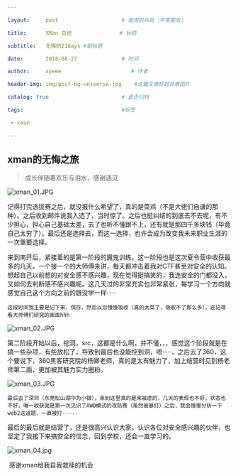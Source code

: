 ```yaml
---

layout:     post                    # 使用的布局（不需要改） 

title:      XMan 总结               # 标题  

subtitle:   无悔的21days #副标题 

date:       2018-08-27              # 时间 

author:     xyeee                      # 作者 

header-img: img/post-bg-universe.jpg    #这篇文章标题背景图片 

catalog: true                       # 是否归档 

tags:                               #标签     

 - xman 

---
```




## xman的无悔之旅

> 成长伴随着欢乐与泪水，感谢遇见

![xman_01.JPG](https://i.loli.net/2018/08/27/5b83ff3163a94.jpg)



​	记得打完选拔赛之后，就没报什么希望了，真的是菜鸡（不是大佬们自谦的那种）。之后收到邮件说我入选了，当时惊了。之后也挺纠结的到底去不去呢，有不少担心，担心自己基础太差，去了也听不懂跟不上，还有就是那四千多块钱（毕竟自己太穷了）。最后还是选择去，而这一选择，也许会成为改变我未来职业生涯的一次重要选择。

​	来到南开后，紧接着的是第一阶段的魔鬼训练，这一阶段也是这次夏令营中收获最多的几天。一个接一个的大师傅来讲，每天都冲击着我对CTF甚至对安全的认知。想起自己以前想的对安全感不感兴趣，现在觉得挺搞笑的，我连安全的门都没入，又如何去判断感不感兴趣呢。这几天过的非常充实也非常紧张，每学习一个方向就感觉自己这个方向之前的跟没学一样·····

 	这段时间我主要是记下来，保存，然后以后慢慢吸收（真的太菜了，吸收不了那么多），还记得看大师傅们研究的画面hhh

![xman_02.JPG](https://i.loli.net/2018/08/27/5b8412c83e4dc.jpg)

 

​	第二阶段开始以后，挖洞，src，这都是什么啊，并不懂，，，感觉这个阶段就是在搞一些杂项，有些放松了，导致到最后也没能挖到洞，唔·····，之后去了360，这个要说下，360黑客研究院的杨卿老师，真的是太有魅力了，加上结营时见到杨老师第二面，更加被其魅力实力圈粉。

![xman_03.JPG](https://i.loli.net/2018/08/27/5b8412c841cd9.jpg)

 

 	最后去了深圳（东莞松山湖华为小镇），来到这里真的是来被虐的，几天的表现也不好，状态也不好，唯一收获就是第一次见识了AWD模式的攻防赛（虽然被暴打）之后，我会慢慢分析一下web2这道题，一直被打·····

​	最后的最后就是结营了，还是很高兴认识大家，认识各位对安全感兴趣的伙伴，也坚定了我接下来搞安全的信念，回到学校，还会一直学习的。

![xman_04.jpg](https://i.loli.net/2018/08/27/5b83ff3245109.jpg)



​	感谢xman给我自我救赎的机会
